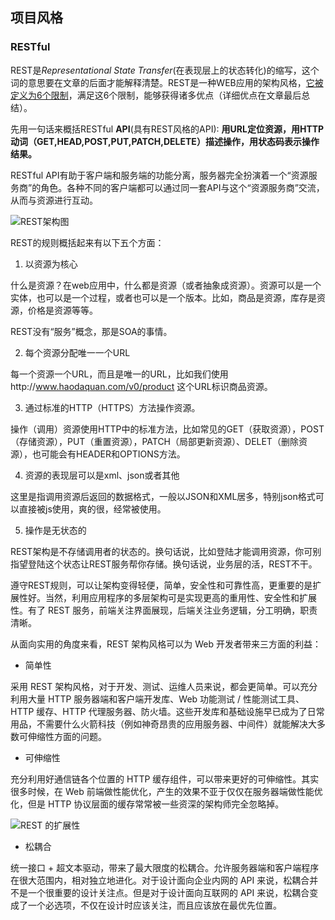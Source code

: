 ## 项目风格

### RESTful

REST是*Representational State Transfer*(在表现层上的状态转化)的缩写，这个词的意思要在文章的后面才能解释清楚。REST是一种WEB应用的架构风格，[它被定义为6个限制](https://link.jianshu.com?t=https%3A%2F%2Fen.wikipedia.org%2Fwiki%2FRepresentational_state_transfer%23Architectural_constraints)，满足这6个限制，能够获得诸多优点（详细优点在文章最后总结）。

先用一句话来概括RESTful **API**(具有REST风格的API): **用URL定位资源，用HTTP动词（GET,HEAD,POST,PUT,PATCH,DELETE）描述操作，用状态码表示操作结果。**

RESTful API有助于客户端和服务端的功能分离，服务器完全扮演着一个“资源服务商”的角色。各种不同的客户端都可以通过同一套API与这个“资源服务商”交流，从而与资源进行互动。

![REST架构图](https://chars.tech/assets/images/tech/restful-api-go-REST-struct.png)

REST的规则概括起来有以下五个方面：

1. 以资源为核心

什么是资源？在web应用中，什么都是资源（或者抽象成资源）。资源可以是一个实体，也可以是一个过程，或者也可以是一个版本。比如，商品是资源，库存是资源，价格是资源等等。

REST没有“服务”概念，那是SOA的事情。

2. 每个资源分配唯一一个URL

每一个资源一个URL，而且是唯一的URL，比如我们使用http://www.haodaquan.com/v0/product 这个URL标识商品资源。

3. 通过标准的HTTP（HTTPS）方法操作资源。

操作（调用）资源使用HTTP中的标准方法，比如常见的GET（获取资源），POST（存储资源），PUT（重置资源），PATCH（局部更新资源）、DELET（删除资源），也可能会有HEADER和OPTIONS方法。

4. 资源的表现层可以是xml、json或者其他

这里是指调用资源后返回的数据格式，一般以JSON和XML居多，特别json格式可以直接被js使用，爽的很，经常被使用。

5. 操作是无状态的

REST架构是不存储调用者的状态的。换句话说，比如登陆才能调用资源，你可别指望登陆这个状态让REST服务帮你存储。换句话说，业务层的活，REST不干。

遵守REST规则，可以让架构变得轻便，简单，安全性和可靠性高，更重要的是扩展性好。当然，利用应用程序的多层架构可是实现更高的重用性、安全性和扩展性。有了 REST 服务，前端关注界面展现，后端关注业务逻辑，分工明确，职责清晰。

从面向实用的角度来看，REST 架构风格可以为 Web 开发者带来三方面的利益：

- 简单性

采用 REST 架构风格，对于开发、测试、运维人员来说，都会更简单。可以充分利用大量 HTTP 服务器端和客户端开发库、Web 功能测试 / 性能测试工具、HTTP 缓存、HTTP 代理服务器、防火墙。这些开发库和基础设施早已成为了日常用品，不需要什么火箭科技（例如神奇昂贵的应用服务器、中间件）就能解决大多数可伸缩性方面的问题。

- 可伸缩性

充分利用好通信链各个位置的 HTTP 缓存组件，可以带来更好的可伸缩性。其实很多时候，在 Web 前端做性能优化，产生的效果不亚于仅仅在服务器端做性能优化，但是 HTTP 协议层面的缓存常常被一些资深的架构师完全忽略掉。

![REST 的扩展性](https://chars.tech/assets/images/tech/restful-api-go-REST-extern.png)

- 松耦合

统一接口 + 超文本驱动，带来了最大限度的松耦合。允许服务器端和客户端程序在很大范围内，相对独立地进化。对于设计面向企业内网的 API 来说，松耦合并不是一个很重要的设计关注点。但是对于设计面向互联网的 API 来说，松耦合变成了一个必选项，不仅在设计时应该关注，而且应该放在最优先位置。
